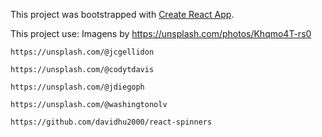 This project was bootstrapped with [Create React App](https://github.com/facebook/create-react-app).



This project use: 
    Imagens by https://unsplash.com/photos/Khqmo4T-rs0



    https://unsplash.com/@jcgellidon

    https://unsplash.com/@codytdavis

    https://unsplash.com/@jdiegoph

    https://unsplash.com/@washingtonolv

    https://github.com/davidhu2000/react-spinners